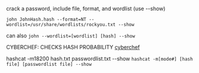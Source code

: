 crack a password, include file, format, and wordlist (use --show)

`john JohnHash.hash --format=NT --wordlist=/usr/share/wordlists/rockyou.txt --show`

can also
`john --wordlist=[wordlist] [hash] --show`


CYBERCHEF: CHECKS HASH PROBABILITY
[cyberchef](https://gchq.github.io/CyberChef/)


hashcat -m18200 hash.txt passwordlist.txt --show
`hashcat -m[mode#] [hash file] [passwordlist file] --show`